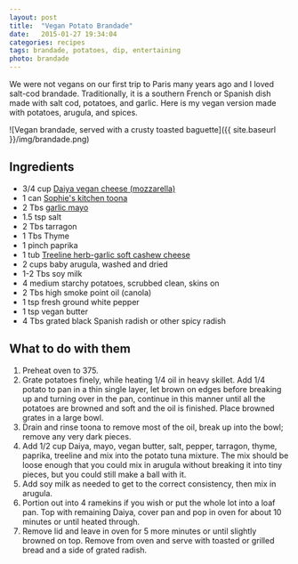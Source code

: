 ```yaml
---
layout: post
title:  "Vegan Potato Brandade"
date:   2015-01-27 19:34:04
categories: recipes
tags: brandade, potatoes, dip, entertaining
photo: brandade
---
```


We were not vegans on our first trip to Paris many years ago and I loved salt-cod brandade. Traditionally, it is a southern French or Spanish dish made with salt cod, potatoes, and garlic. Here is my vegan version made with potatoes, arugula, and spices. 

![Vegan brandade, served with a crusty toasted baguette]({{ site.baseurl }}/img/brandade.png)

## Ingredients

- 3/4 cup [Daiya vegan cheese (mozzarella)](http://www.amazon.com/gp/product/B00CHUGIUW/ref=as_li_tl?ie=UTF8&camp=1789&creative=390957&creativeASIN=B00CHUGIUW&linkCode=as2&tag=veggpupp-20&linkId=WYHJ2AUCPL65IPNC)
- 1 can [Sophie's kitchen toona](http://www.amazon.com/gp/product/B00SGO0H2I/ref=as_li_tl?ie=UTF8&camp=1789&creative=390957&creativeASIN=B00SGO0H2I&linkCode=as2&tag=veggpupp-20&linkId=LBPHTECLOXBTREZ5)
- 2 Tbs [garlic mayo](http://www.amazon.com/gp/product/B00OY1PNX0/ref=as_li_tl?ie=UTF8&camp=1789&creative=390957&creativeASIN=B00OY1PNX0&linkCode=as2&tag=veggpupp-20&linkId=FF2D7KLY3HG75PLL)
- 1.5 tsp salt 
- 2 Tbs tarragon 
- 1 Tbs Thyme
- 1 pinch paprika 
- 1 tub [Treeline herb-garlic soft cashew cheese](http://www.treelinecheese.com/treeline-cheese-products.html)
- 2 cups baby arugula, washed and dried 
- 1-2 Tbs soy milk 
- 4 medium starchy potatoes, scrubbed clean, skins on
- 2 Tbs high smoke point oil (canola) 
- 1 tsp fresh ground white pepper
- 1 tsp vegan butter
- 4 Tbs grated black Spanish radish or other spicy radish


## What to do with them

1. Preheat oven to 375. 
2. Grate potatoes finely, while heating 1/4 oil in heavy skillet. Add 1/4 potato to pan in a thin single layer, let brown on edges before breaking up and turning over in the pan, continue in this manner until all the potatoes are browned and soft and the oil is finished. Place browned grates in a large bowl. 
3. Drain and rinse toona to remove most of the oil, break up into the bowl; remove any very dark pieces. 
4. Add 1/2 cup Daiya, mayo, vegan butter, salt, pepper, tarragon, thyme, paprika, treeline and mix into the potato tuna mixture. The mix should be loose enough that you could mix in arugula without breaking it into tiny pieces, but you could still make a ball with it. 
5. Add soy milk as needed to get to the correct consistency, then mix in arugula. 
6. Portion out into 4 ramekins if you wish or put the whole lot into a loaf pan. Top with remaining Daiya, cover pan and pop in oven for about 10 minutes or until heated through. 
7. Remove lid and leave in oven for 5 more minutes or until slightly browned on top. Remove from oven and serve with toasted or grilled bread and a side of grated radish. 


